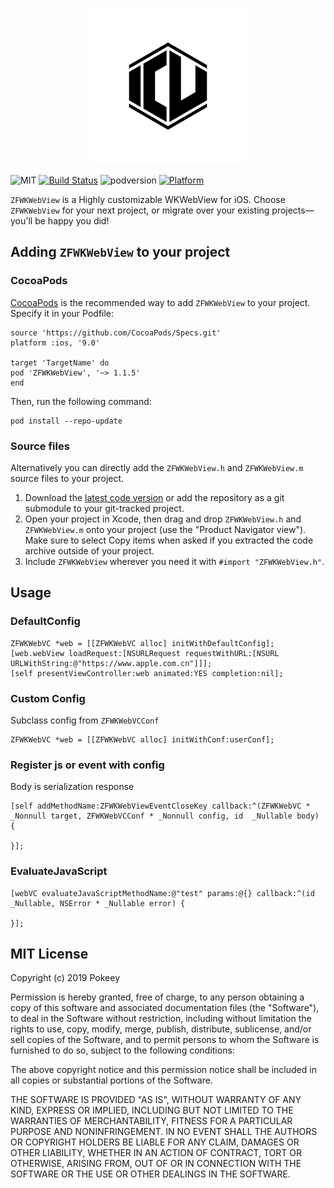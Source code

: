 <p align="center" >
   <img src="https://raw.githubusercontent.com/FranLucky/IconLib/master/icon.jpg" alt="ZFWKWebView" title="ZFWKWebView">
 </p>

![MIT](https://img.shields.io/badge/License-MIT-blue.svg?style=flat)
[![Build Status](https://travis-ci.org/FranLucky/ZFWKWebView.svg?branch=master)](https://travis-ci.org/FranLucky/ZFWKWebView)
![podversion](https://img.shields.io/cocoapods/v/ZFWKWebView.svg)
[![Platform](https://img.shields.io/cocoapods/p/ZFWKWebView.svg?style=flat)](http://cocoadocs.org/docsets/ZFWKWebView)


`ZFWKWebView` is a Highly customizable WKWebView for iOS.
 Choose `ZFWKWebView` for your next project, or migrate over your existing projects—you'll be happy you did!

## Adding `ZFWKWebView` to your project
### CocoaPods
[CocoaPods](http://cocoapods.org) is the recommended way to add `ZFWKWebView` to your project.
Specify it in your Podfile:
```
source 'https://github.com/CocoaPods/Specs.git'
platform :ios, '9.0'

target 'TargetName' do
pod 'ZFWKWebView', '~> 1.1.5'
end
```
Then, run the following command:
```
pod install --repo-update
```
### Source files
Alternatively you can directly add the `ZFWKWebView.h` and `ZFWKWebView.m` source files to your project.
1. Download the [latest code version](https://github.com/ICU-Coders/ZFWKWebView/archive/master.zip) or add the repository as a git submodule to your git-tracked project.
2. Open your project in Xcode, then drag and drop `ZFWKWebView.h` and `ZFWKWebView.m` onto your project (use the "Product Navigator view"). Make sure to select Copy items when asked if you extracted the code archive outside of your project.
3. Include `ZFWKWebView` wherever you need it with `#import "ZFWKWebView.h"`.

##  Usage

###  DefaultConfig
```
ZFWKWebVC *web = [[ZFWKWebVC alloc] initWithDefaultConfig];
[web.webView loadRequest:[NSURLRequest requestWithURL:[NSURL URLWithString:@"https://www.apple.com.cn"]]];
[self presentViewController:web animated:YES completion:nil];
```
### Custom Config
Subclass config from `ZFWKWebVCConf`
```
ZFWKWebVC *web = [[ZFWKWebVC alloc] initWithConf:userConf];
```
### Register js or event with config
Body is serialization response 
```
[self addMethodName:ZFWKWebViewEventCloseKey callback:^(ZFWKWebVC * _Nonnull target, ZFWKWebVCConf * _Nonnull config, id  _Nullable body) {
    
}];
```
### EvaluateJavaScript
```
[webVC evaluateJavaScriptMethodName:@"test" params:@{} callback:^(id _Nullable, NSError * _Nullable error) {
    
}];
```


## MIT License

Copyright (c) 2019 Pokeey

Permission is hereby granted, free of charge, to any person obtaining a copy
of this software and associated documentation files (the "Software"), to deal
in the Software without restriction, including without limitation the rights
to use, copy, modify, merge, publish, distribute, sublicense, and/or sell
copies of the Software, and to permit persons to whom the Software is
furnished to do so, subject to the following conditions:

The above copyright notice and this permission notice shall be included in all
copies or substantial portions of the Software.

THE SOFTWARE IS PROVIDED "AS IS", WITHOUT WARRANTY OF ANY KIND, EXPRESS OR
IMPLIED, INCLUDING BUT NOT LIMITED TO THE WARRANTIES OF MERCHANTABILITY,
FITNESS FOR A PARTICULAR PURPOSE AND NONINFRINGEMENT. IN NO EVENT SHALL THE
AUTHORS OR COPYRIGHT HOLDERS BE LIABLE FOR ANY CLAIM, DAMAGES OR OTHER
LIABILITY, WHETHER IN AN ACTION OF CONTRACT, TORT OR OTHERWISE, ARISING FROM,
OUT OF OR IN CONNECTION WITH THE SOFTWARE OR THE USE OR OTHER DEALINGS IN THE
SOFTWARE.

